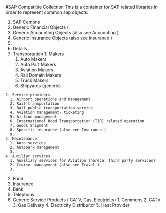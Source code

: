 #SAP Compatible Collection 
This is a container for SAP related libraries in order to represent common sap objects:
1. SAP Comons
  1. Generic Financial Objects (
  2. Generic Accounting Objects (also see Accounting )
  3. Generic Insurance Objects (also see insurance )
  4. 
2. Details
  1. Transportation
    1. Makers
      1. Auto Makers
      2. Auto Part Makers
      3. Aviation Makers
      4. Rail Domain Makers
      5. Truck Makers
      6. Shipyards (generic)
      
    2. Service providers
      1. Airport operations and management
      2. Rail transportation
      3. Rail public transportation service
      4. Aviation management- ticketing
      5. Airline management
      6. International Road Transportation (TIR) related operation
      7. Goods Shipment
      8. Specific insurance (also see Insurance )
      9. 
    3. Maintenance
      1. Auto services
      2. Autopark management
      3. 
    4. Auxiliar services
      1. Auxiliary services for Aviation (horeca, third party services)
      2. Cruiser management (also see Travel )
      3. 
      
  2. Food
  3. Insurance
  4. Bank
  5. Telephony
  6. Generic Service Products ( CATV, Gas, Electricity)
    1. Commons
    2. CATV
    3. Gas Delivery
    4. Electricity Distribuitor
    5. Heat Provider

